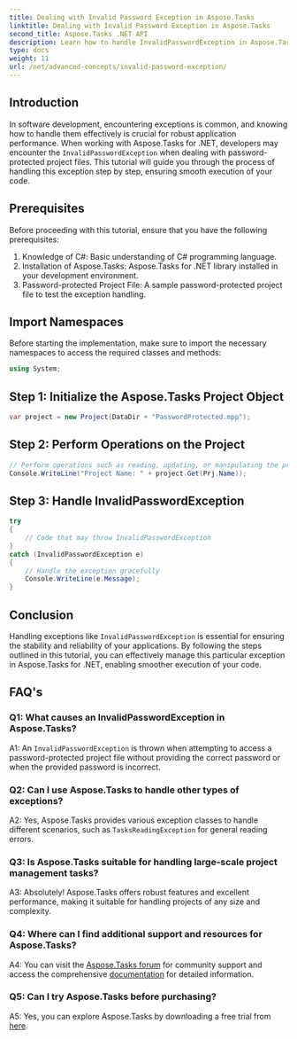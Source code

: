 ```yaml
---
title: Dealing with Invalid Password Exception in Aspose.Tasks
linktitle: Dealing with Invalid Password Exception in Aspose.Tasks
second_title: Aspose.Tasks .NET API
description: Learn how to handle InvalidPasswordException in Aspose.Tasks for .NET efficiently. Ensure smooth execution of your code with this step-by-step guide.
type: docs
weight: 11
url: /net/advanced-concepts/invalid-password-exception/
---
```

## Introduction

In software development, encountering exceptions is common, and knowing how to handle them effectively is crucial for robust application performance. When working with Aspose.Tasks for .NET, developers may encounter the `InvalidPasswordException` when dealing with password-protected project files. This tutorial will guide you through the process of handling this exception step by step, ensuring smooth execution of your code.

## Prerequisites

Before proceeding with this tutorial, ensure that you have the following prerequisites:

1. Knowledge of C#: Basic understanding of C# programming language.
2. Installation of Aspose.Tasks: Aspose.Tasks for .NET library installed in your development environment.
3. Password-protected Project File: A sample password-protected project file to test the exception handling.

## Import Namespaces

Before starting the implementation, make sure to import the necessary namespaces to access the required classes and methods:

```csharp
using System;

```

## Step 1: Initialize the Aspose.Tasks Project Object

```csharp
var project = new Project(DataDir + "PasswordProtected.mpp");
```

## Step 2: Perform Operations on the Project

```csharp
// Perform operations such as reading, updating, or manipulating the project.
Console.WriteLine("Project Name: " + project.Get(Prj.Name));
```

## Step 3: Handle InvalidPasswordException

```csharp
try
{
    // Code that may throw InvalidPasswordException
}
catch (InvalidPasswordException e)
{
    // Handle the exception gracefully
    Console.WriteLine(e.Message);
}
```

## Conclusion

Handling exceptions like `InvalidPasswordException` is essential for ensuring the stability and reliability of your applications. By following the steps outlined in this tutorial, you can effectively manage this particular exception in Aspose.Tasks for .NET, enabling smoother execution of your code.

## FAQ's

### Q1: What causes an InvalidPasswordException in Aspose.Tasks?

A1: An `InvalidPasswordException` is thrown when attempting to access a password-protected project file without providing the correct password or when the provided password is incorrect.

### Q2: Can I use Aspose.Tasks to handle other types of exceptions?

A2: Yes, Aspose.Tasks provides various exception classes to handle different scenarios, such as `TasksReadingException` for general reading errors.

### Q3: Is Aspose.Tasks suitable for handling large-scale project management tasks?

A3: Absolutely! Aspose.Tasks offers robust features and excellent performance, making it suitable for handling projects of any size and complexity.

### Q4: Where can I find additional support and resources for Aspose.Tasks?

A4: You can visit the [Aspose.Tasks forum](https://forum.aspose.com/c/tasks/15) for community support and access the comprehensive [documentation](https://reference.aspose.com/tasks/net/) for detailed information.

### Q5: Can I try Aspose.Tasks before purchasing?

A5: Yes, you can explore Aspose.Tasks by downloading a free trial from [here](https://releases.aspose.com/).
